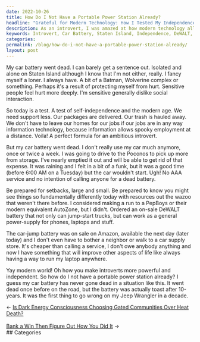 ```yaml
---
date: 2022-10-26
title: How Do I Not Have a Portable Power Station Already?
headline: "Grateful for Modern Technology: How I Tested My Independence on Staten Island with an On-Sale DeWALT Battery"
description: As an introvert, I was amazed at how modern technology allowed me to become more independent and powerful. When my car battery went dead on Staten Island, I took the opportunity to test my independence by ordering an on-sale DeWALT battery from Amazon to jump-start my car and power my electronics. I realized I should have had a portable power station already and was grateful for the modern world.
keywords: Introvert, Car Battery, Staten Island, Independence, DeWALT, Amazon, Portable Power Station, Modern Technology, Jump-Start, Electronics, Power, Grateful
categories: 
permalink: /blog/how-do-i-not-have-a-portable-power-station-already/
layout: post
---
```



My car battery went dead. I can barely get a sentence out. Isolated and alone
on Staten Island although I know that I'm not either, really. I fancy myself a
loner. I always have. A bit of a Batman, Wolverine complex or something.
Perhaps it's a result of protecting myself from hurt. Sensitive people feel
hurt more deeply. I'm sensitive generally dislike social interaction.

So today is a test. A test of self-independence and the modern age. We need
support less. Our packages are delivered. Our trash is hauled away. We don't
have to leave our homes for our jobs if our jobs are in any way information
technology, because information allows spooky employment at a distance. Voila!
A perfect formula for an ambitious introvert.

But my car battery went dead. I don't really use my car much anymore, once or
twice a week. I was going to drive to the Poconos to pick up more from storage.
I've nearly emptied it out and will be able to get rid of that expense. It was
raining and I felt in a bit of a funk, but it was a good time (before 6:00 AM
on a Tuesday) but the car wouldn't start. Ugh! No AAA service and no intention
of calling anyone for a dead battery.

Be prepared for setbacks, large and small. Be prepared to know you might see
things so fundamentally differently today with resources out the wazoo that
weren't there before. I considered making a run to a PepBoys or their modern
equivalent AutoZone, but I didn't. Ordered an on-sale DeWALT battery that not
only can jump-start trucks, but can work as a general power-supply for phones,
laptops and stuff.

The car-jump battery was on sale on Amazon, available the next day (later
today) and I don't even have to bother a neighbor or walk to a car supply
store. It's cheaper than calling a service, I don't owe anybody anything and
now I have something that will improve other aspects of life like always having
a way to run my laptop anywhere.

Yay modern world! Oh how you make introverts more powerful and independent. So
how do I not have a portable power station already? I guess my car battery has
never gone dead in a situation like this. It went dead once before on the road,
but the battery was actually toast after 10-years. It was the first thing to go
wrong on my Jeep Wrangler in a decade.


<div class="arrow-links"><div class="post-nav-prev"><span class="arrow">&larr;&nbsp;</span><a href="/blog/is-dark-energy-consciousness-choosing-gated-communities-over-heat-death/">Is Dark Energy Consciousness Choosing Gated Communities Over Heat Death?</a></div> &nbsp; <div class="post-nav-next"><a href="/blog/bank-a-win-then-figure-out-how-you-did-it/">Bank a Win Then Figure Out How You Did It</a><span class="arrow">&nbsp;&rarr;</span></div></div>
## Categories

<ul></ul>